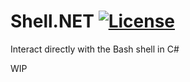 # Shell.NET [![License][License]](LICENSE.md)

[License]: https://img.shields.io/badge/License-MIT-blue.svg

Interact directly with the Bash shell in C#

WIP
